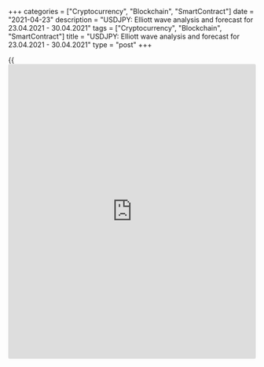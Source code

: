 +++
categories = ["Cryptocurrency", "Blockchain", "SmartContract"]
date = "2021-04-23"
description = "USDJPY: Elliott wave analysis and forecast for 23.04.2021 - 30.04.2021"
tags = ["Cryptocurrency", "Blockchain", "SmartContract"]
title = "USDJPY: Elliott wave analysis and forecast for 23.04.2021 - 30.04.2021"
type = "post"
+++

{{<iframe id="large-banner" src="https://www.bounty.group/#slide=6.0" width="100%" height="600" scrolling="no" style="border: 0px solid rgb(216, 221, 230); border-radius: 3px;">}}

2021-04-23

2021-04-23

USDJPY: Elliott wave analysis and forecast for 23.04.2021 –
30.04.2021Alex Geuta

 **Main scenario:** consider short positions from corrections below the
level of 109.38 with a target of 106.75 – 105.77.

 **Alternative scenario:** breakout and consolidation above the level of
109.38 will allow the pair to continue rising to the levels of 110.95 –
112.50.

 **Analysis:** Daily TM: apparently, a descending correction of larger
degree finished forming as wave B, and wave С started developing, with
the first wave (1) of С forming inside.

On the H4 time frame, the third wave of smaller degree 3 of (1) is
developing, with wave i of 3 formed inside. Apparently, a descending
correction is developing as wave ii of 3 on the H1 time frame, with wave
(a) of ii nearing completion inside. If the presumption is correct, the
pair will continue to drop to the levels of 106.75 – 105.77 after
correction (b) of ii is completed. The level of 109.38 is critical in
this scenario as the breakout will enable the pair to continue growing
to the levels of 110.95 – 112.50.

* * *

* * *



## Price chart of USDJPY in real time mode

The content of this article reflects the author’s opinion and does not
necessarily reflect the official position of LiteForex. The material
published on this page is provided for informational purposes only and
should not be considered as the provision of investment advice for the
purposes of Directive 2004/39/EC.

Rate this article:

{{value}}

( {{count}} {{title}} )